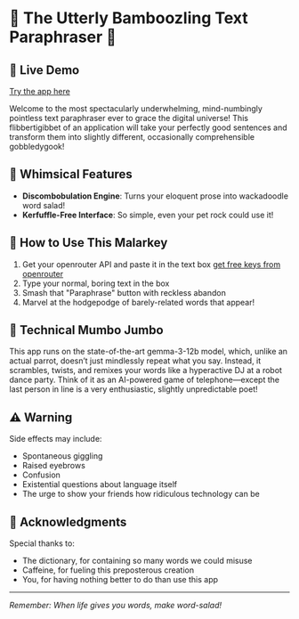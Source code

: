 # 🤪 The Utterly Bamboozling Text Paraphraser 🤪

## 🚀 Live Demo
[Try the app here](https://ai-paraphraser.streamlit.app)

Welcome to the most spectacularly underwhelming, mind-numbingly pointless text paraphraser ever to grace the digital universe! This flibbertigibbet of an application will take your perfectly good sentences and transform them into slightly different, occasionally comprehensible gobbledygook!

## 🌟 Whimsical Features

- **Discombobulation Engine**: Turns your eloquent prose into wackadoodle word salad!
- **Kerfuffle-Free Interface**: So simple, even your pet rock could use it!

## 🚀 How to Use This Malarkey

1. Get your openrouter API and paste it in the text box [get free keys from openrouter](http://openrouter.ai/)
2. Type your normal, boring text in the box
3. Smash that "Paraphrase" button with reckless abandon
4. Marvel at the hodgepodge of barely-related words that appear!

## 🧠 Technical Mumbo Jumbo

This app runs on the state-of-the-art gemma-3-12b model, which, unlike an actual parrot, doesn’t just mindlessly repeat what you say. Instead, it scrambles, twists, and remixes your words like a hyperactive DJ at a robot dance party. Think of it as an AI-powered game of telephone—except the last person in line is a very enthusiastic, slightly unpredictable poet!


## ⚠️ Warning

Side effects may include:
- Spontaneous giggling
- Raised eyebrows
- Confusion
- Existential questions about language itself
- The urge to show your friends how ridiculous technology can be

## 🙏 Acknowledgments

Special thanks to:
- The dictionary, for containing so many words we could misuse
- Caffeine, for fueling this preposterous creation
- You, for having nothing better to do than use this app

---

*Remember: When life gives you words, make word-salad!*
